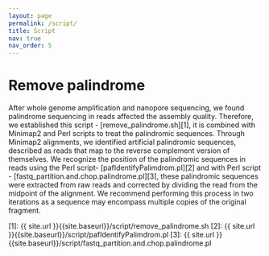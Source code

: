 ```yaml
---
layout: page
permalink: /script/
title: Script
nav: true
nav_order: 5
---
```


# Remove palindrome 

After whole genome amplification and nanopore sequencing, we found palindrome sequencing in reads affected the assembly quality. Therefore, we established this script - [remove_palindrome.sh][1], it is combined with Minimap2 and Perl scripts to treat the palindromic sequences. Through Minimap2 alignments, we identified artificial palindromic sequences, described as reads that map to the reverse complement version of themselves. We recognize the position of the palindromic sequences in reads using the Perl script- [pafIdentifyPalimdrom.pl][2] and with Perl script - [fastq_partition.and.chop.palindrome.pl][3], these palindromic sequences were extracted from raw reads and corrected by dividing the read from the midpoint of the alignment. We recommend performing this process in two iterations as a sequence may encompass multiple copies of the original fragment.


[1]: {{ site.url }}{{site.baseurl}}/script/remove_palindrome.sh
[2]: {{ site.url }}{{site.baseurl}}/script/pafIdentifyPalimdrom.pl
[3]: {{ site.url }}{{site.baseurl}}/script/fastq_partition.and.chop.palindrome.pl
